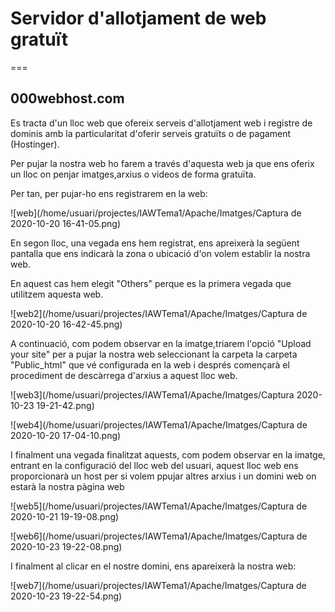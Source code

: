 # **Servidor d'allotjament de web gratuït**

===

## 000webhost.com

Es tracta d'un lloc web que ofereix serveis d'allotjament web i registre de dominis amb la particularitat d'oferir serveis gratuïts o de pagament (Hostinger).

Per pujar la nostra web ho farem a través d'aquesta web ja que ens oferix un lloc on penjar imatges,arxius o videos de forma gratuïta.

Per tan, per pujar-ho ens registrarem en la web:

![web](/home/usuari/projectes/IAWTema1/Apache/Imatges/Captura de 2020-10-20 16-41-05.png)

En segon lloc, una vegada ens hem registrat, ens apreixerà la següent pantalla que ens indicarà la zona o ubicació d'on volem establir la nostra web.

En aquest cas hem elegit "Others" perque es la primera vegada que utilitzem aquesta web.

![web2](/home/usuari/projectes/IAWTema1/Apache/Imatges/Captura de 2020-10-20 16-42-45.png)

A continuació, com podem observar en la imatge,triarem l'opció "Upload your site" per a pujar la nostra web seleccionant la carpeta la carpeta "Public_html" que vé configurada en la web i després començarà el procediment de descàrrega d'arxius  a aquest lloc web.

![web3](/home/usuari/projectes/IAWTema1/Apache/Imatges/Captura 2020-10-23 19-21-42.png)

![web4](/home/usuari/projectes/IAWTema1/Apache/Imatges/Captura de 2020-10-20 17-04-10.png)

I finalment una vegada finalitzat aquests, com podem observar en la imatge, entrant en la configuració del lloc web del usuari, aquest lloc web ens proporcionarà un host per si volem ppujar altres arxius i un domini web on estarà la nostra pàgina web

![web5](/home/usuari/projectes/IAWTema1/Apache/Imatges/Captura de 2020-10-21 19-19-08.png)

![web6](/home/usuari/projectes/IAWTema1/Apache/Imatges/Captura de 2020-10-23 19-22-08.png)

I finalment al clicar en el nostre domini, ens apareixerà la nostra web:

![web7](/home/usuari/projectes/IAWTema1/Apache/Imatges/Captura de 2020-10-23 19-22-54.png)
